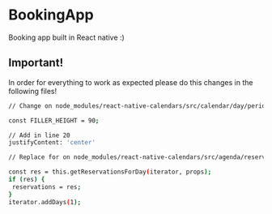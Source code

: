 # BookingApp

Booking app built in React native
:)

## Important!

In order for everything to work as expected please do this changes in the following files!

```sh
// Change on node_modules/react-native-calendars/src/calendar/day/period/style.js on line 6

const FILLER_HEIGHT = 90;

// Add in line 20
justifyContent: 'center'

```

```sh
// Replace for on node_modules/react-native-calendars/src/agenda/reservation-list/index.js on line 169

const res = this.getReservationsForDay(iterator, props);
if (res) {
 reservations = res;
}
iterator.addDays(1);
```
